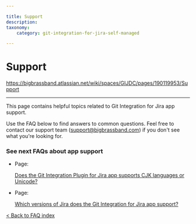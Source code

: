 ```yaml
---

title: Support
description:
taxonomy:
    category: git-integration-for-jira-self-managed

---
```


# Support

<https://bigbrassband.atlassian.net/wiki/spaces/GIJDC/pages/190119953/Support>

* * *

This page contains helpful topics related to Git Integration for Jira app support.

Use the FAQ below to find answers to common questions. Feel free to contact our support team ([support@bigbrassband.com](mailto:support@bigbrassband.com)) if you don't see what you're looking for.

### See next FAQs about app support

*   Page:
    
    [Does the Git Integration Plugin for Jira app supports CJK languages or Unicode?](/wiki/spaces/GIJDC/pages/2054029457)
    
*   Page:
    
    [Which versions of Jira does the Git Integration for Jira app support?](/wiki/spaces/GIJDC/pages/2054193262)
    

[< Back to FAQ index](/wiki/spaces/GIJDC/pages/92176390/Frequently+Asked+Questions)